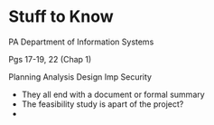 
# Stuff to Know

PA Department of Information Systems

Pgs 17-19, 22 (Chap 1)

Planning
Analysis
Design
Imp
Security

- They all end with a document or formal summary 
- The feasibility study is apart of the project? 
- 
